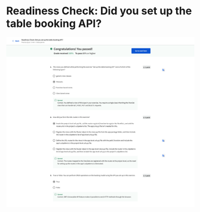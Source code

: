 # Readiness Check: Did you set up the table booking API?

![screencapture-coursera-org-learn-back-end-developer-capstone-quiz-YeIV4-readiness-check-did-you-set-up-the-table-booking-api-view-attempt-2023-02-12-07_42_42.png](Readiness%20Check%20Did%20you%20set%20up%20the%20table%20booking%20A%20a46d13dfe41d4fa49208a42706fed441/screencapture-coursera-org-learn-back-end-developer-capstone-quiz-YeIV4-readiness-check-did-you-set-up-the-table-booking-api-view-attempt-2023-02-12-07_42_42.png)